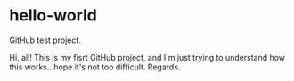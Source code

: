 # hello-world
GitHub test project.

Hi, all!
This is my fisrt GitHub project, and I'm just trying to understand how this works...hope it's not too difficult.
Regards.
